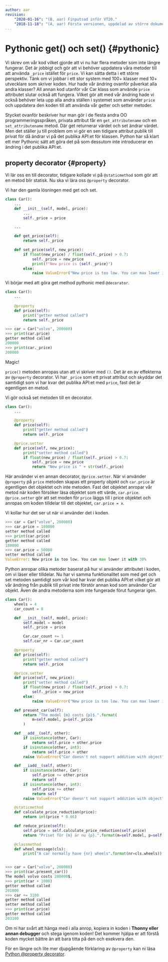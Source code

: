 ```yaml
---
author: aar
revision:
    "2020-01-16": "(B, aar) Finputsad inför VT20."
    "2018-11-18": "(A, aar) Första versionen, uppdelad av större dokument."
...
```



Pythonic get() och set() {#pythonic}
========================================

Vi skrev om vår kod vilket gjorde att vi nu har flera metoder som inte längre fungerar. Det är jobbigt och gör att vi behöver uppdatera våra metoder till att använda `_price` istället för `price`. Vi kan sätta detta i ett större perspektiv. Tänk om vi jobbar i ett stor system med 100+ klasser med 10+ utvecklare som skriver koden. Hur hade vår ändring ovanför påverkat alla andra klasser? All annan kod utanför vår Car klass som använde `price` attributet slutar också att fungera. Vilket gör att med vår ändring hade vi också behöver leta upp alla andra ställen i systemet som använder `price` och uppdatera den koden till att använda vår getter och setter metoder.

Stycket ovanför beskriver hur man gör i de flesta andra OO programmeringsspråken, privata attribut får en `get_attributename` och en `set_attributename` metod. Där get returnerar värdet och set ändrar värdet. Men det ställer ju till problem om vi gör en sen tidigare attribut publik till privat för då ändrar vi på det publika API:et för klassen. Python har så klart ett mer Pythonic sätt att göra det på som dessutom inte introducerar en ändring i det publika API:et.



## property decorator {#property}

Vi lär oss en till decorator, tidigare kollade vi på `@staticmethod` som gör att en metod blir statisk. Nu ska vi lära oss `@property` decorator.

Vi har den gamla lösningen med get och set.

```python
class Car():
    ...
    def __init__(self, model, price):
        ...
        self._price = price

    ...

    def get_price(self):
        return self._price

    def set_price(self, new_price):
        if float(new_price) / float(self._price) > 0.7:
            self._price = new_price
            print(f"New price is {self._price}")
        else:
            raise ValueError("New price is too low. You can max lower it with 30%")

```

Vi börjar med att göra get method pythonic med `@decorator`.

```python
class Car():
    ...
    
    @property
    def price(self):
        print("getter method called")
        return self._price

>>> car = Car("volvo", 200000)
>>> print(car.price)
getter method called
200000
>>> print(car._price)
200000
```

Magic!

`price()` metoden anropas utan att vi skriver med `()`. Det är en av effekterna av `@property` decorator. Vi har `_price` som ett privat attribut och skyddar det samtidigt som vi har kvar det publika API:et med `price`, fast det är egentligen en metod.

Vi gör också set metoden till en decorator.

```python
class Car():
    ...

    @property
    def price(self):
        print("getter method called")
        return self._price

    @price.setter
    def price(self, new_price):
        print("setter method called")
        if float(new_price) / float(self._price) > 0.7:
            self._price = new_price
            return "New price is " + str(self._price)
```

Här använder vi en annan decorator, `@price.setter`. När vi använder `@property` på `price` metoden skapas ett property objekt och `car.price` är egentligen det objektet och inte metoden. Fast det objektet anropar vår metod när koden försöker läsa objektet som ett värde, `car.price`. `@price.setter` gör att set moden för `price` läggs till i price objektet och anropas om koden tilldelar till det objektet, `car.price = x`.

Vi kollar hur det ser ut när vi använder det i koden.

```python
>>> car = Car("volvo", 200000)
>>> car.price = 180000
setter method called
>>> print(car.price)
getter method called
180000
>>> car.price = 50000
setter method called
ValueError: New price is too low. You can max lower it with 30%
```

Python anropar olika metoder baserat på hur vi använder attributet i koden, om vi läser eller tilldelar. Nu har vi samma funktionalitet som med get och set metoden samtidigt som vår kod har kvar det publika API:et vilket gör att vår ändring från publik till privat inte förstör annan kod som använder Car objekt. Även de andra metoderna som inte fungerade förut fungerar igen.

```python
class Car():
    wheels = 4
    car_count = 0

    def __init__(self, model, price):
        self.model = model
        self._price = price

        Car.car_count += 1
        self.car_nr = Car.car_count

    @property
    def price(self):
        print("getter method called")
        return self._price

    @price.setter
    def price(self, new_price):
        print("setter method called")
        if float(new_price) / float(self._price) > 0.7:
            self._price = new_price
        else:
            raise ValueError("New price is too low. You can max lower it with 30%")

    def present_car(self):
        return "The model {m} costs {p}$.".format(
            m=self.model, p=self._price
        )

    def __add__(self, other):
        if isinstance(other, Car):
            return self.price + other.price
        if isinstance(other, int):
            return self.price + other
        raise ValueError("Car doesn't not support addition with object")

    def __iadd__(self, other):
        if isinstance(other, Car):
            self.price += other.price
            return self
        if isinstance(other, int):
            self.price += other
            return self
        raise ValueError("Car doesn't not support addition with object")

    @staticmethod
    def calculate_price_reduction(price):
        return int(price * 0.66)

    def reduce_price(self):
        self.price = self.calculate_price_reduction(self.price)
        return "Priset för {m} är nu {p}.".format(m=self.model, p=self.price)

    @classmethod
    def wheel_message(cls):
        print("A car normally have {nr} wheels".format(nr=cls.wheels))


>>> car = Car("volvo", 200000)
>>> print(car.present_car())
The model volvo costs 200000$.
>>> print(car + 1000)
getter method called
201000
>>> car += 3100
getter method called
setter method called
>>> print(car.price)
getter method called
203100
```

Om ni har svårt att hänga med i alla anrop, kopiera in koden i **Thonny eller annan debugger** och stega igenom koden! Det kommer hjälpa er att förstå koden mycket bättre än att bara titta på den och exekvera den.

För en längre och lite mer djupgående förklaring av `@property` kan ni läsa [Python @property decorator](https://www.programiz.com/python-programming/property).
